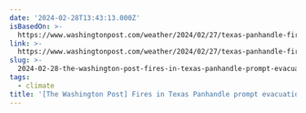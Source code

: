 ```yaml
---
date: '2024-02-28T13:43:13.000Z'
isBasedOn: >-
  https://www.washingtonpost.com/weather/2024/02/27/texas-panhandle-fires-evacuations-spread
link: >-
  https://www.washingtonpost.com/weather/2024/02/27/texas-panhandle-fires-evacuations-spread
slug: >-
  2024-02-28-the-washington-post-fires-in-texas-panhandle-prompt-evacuation-orders
tags:
  - climate
title: '[The Washington Post] Fires in Texas Panhandle prompt evacuation orders'
---
```



